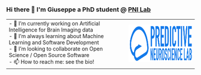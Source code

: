 ### Hi there 👋 I'm Giuseppe a PhD student @ <a href="https://pni-lab.github.io/">PNI Lab</a>

<table>
 <tr>
    <td colspan=2> 
     - 🔭 I’m currently working on Artificial Intelligence for Brain Imaging data <br>
     - 🌱 I’m always learning about Machine Learning and Software Development <br>
     - 👯 I’m looking to collaborate on Open Science / Open Source Software <br>
     - 📫 How to reach me: see the bio! 
     <br>
    </td>
    <td><img src="pni.png" width=320 height=100></td>
 </tr>
</table>
